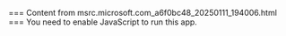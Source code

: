 === Content from msrc.microsoft.com_a6f0bc48_20250111_194006.html ===
You need to enable JavaScript to run this app.
